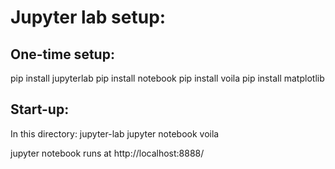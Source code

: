 # Jupyter lab setup:
## One-time setup:
pip install jupyterlab
pip install notebook
pip install voila
pip install matplotlib

## Start-up:
In this directory:
jupyter-lab
jupyter notebook
voila 

jupyter notebook runs at http://localhost:8888/
